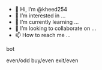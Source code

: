 - 👋 Hi, I’m @kheed254
- 👀 I’m interested in ...
- 🌱 I’m currently learning ...
- 💞️ I’m looking to collaborate on ...
- 📫 How to reach me ...

<!---
kheed254/kheed254 is a ✨ special ✨ repository because its `README.md` (this file) appears on your GitHub profile.
You can click the Preview link to take a look at your changes.
--->bot
even/odd
buy/even
exit/even
